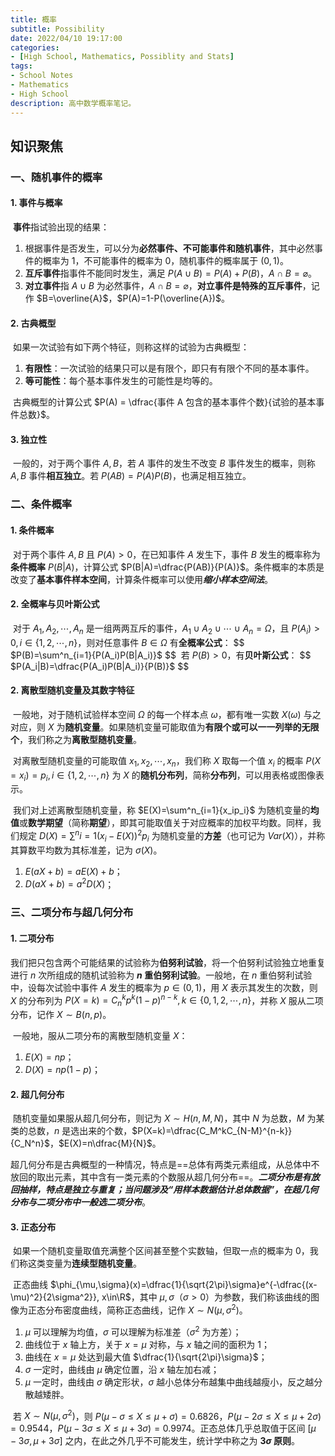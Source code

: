 ```yaml
---
title: 概率
subtitle: Possibility
date: 2022/04/10 19:17:00
categories:
- [High School, Mathematics, Possiblity and Stats]
tags:
- School Notes
- Mathematics
- High School
description: 高中数学概率笔记。
---
```


## 知识聚焦

### 一、随机事件的概率

#### 1. 事件与概率

​	**事件**指试验出现的结果：

1. 根据事件是否发生，可以分为**必然事件、不可能事件和随机事件**，其中必然事件的概率为 $1$，不可能事件的概率为 $0$，随机事件的概率属于 $(0,1)$。
2. **互斥事件**指事件不能同时发生，满足 $P(A\cup B)=P(A)+P(B)$，$A\cap B=\varnothing$。
3. **对立事件**指 $A\cup B$ 为必然事件，$A\cap B=\varnothing$，**对立事件是特殊的互斥事件**，记作 $B=\overline{A}$，$P(A)=1-P(\overline{A})$。

#### 2. 古典概型

​	如果一次试验有如下两个特征，则称这样的试验为古典概型：

1. **有限性**：一次试验的结果只可以是有限个，即只有有限个不同的基本事件。
2. **等可能性**：每个基本事件发生的可能性是均等的。

​	古典概型的计算公式 $P(A) = \dfrac{事件 A 包含的基本事件个数}{试验的基本事件总数}$。

#### 3. 独立性

​	一般的，对于两个事件 $A, B$，若 $A$ 事件的发生不改变 $B$ 事件发生的概率，则称 $A, B$ 事件**相互独立**。若 $P(AB)=P(A)P(B)$，也满足相互独立。

### 二、条件概率

#### 1. 条件概率

​	对于两个事件 $A, B$ 且 $P(A)>0$，在已知事件 $A$ 发生下，事件 $B$ 发生的概率称为**条件概率** $P(B|A)$，计算公式 $P(B|A)=\dfrac{P(AB)}{P(A)}$。条件概率的本质是改变了**基本事件样本空间**，计算条件概率可以使用***缩小样本空间法***。

#### 2. 全概率与贝叶斯公式

​	对于 $A_1, A_2, \cdots,A_n$ 是一组两两互斥的事件，$A_1\cup A_2\cup\cdots\cup A_n=\Omega$，且 $P(A_i)>0, i\in\{1, 2,\cdots, n\}$，则对任意事件 $B\in\Omega$ 有**全概率公式**：
$$
$P(B)=\sum^n_{i=1}{P(A_i)P(B|A_i)}$
$$
​	若 $P(B)>0$，有**贝叶斯公式**：
$$
$P(A_i|B)=\dfrac{P(A_i)P(B|A_i)}{P(B)}$
$$

#### 2. 离散型随机变量及其数字特征

​	一般地，对于随机试验样本空间 $\Omega$ 的每一个样本点 $\omega$，都有唯一实数 $X(\omega)$ 与之对应，则 $X$ 为**随机变量**。如果随机变量可能取值为**有限个或可以一一列举的无限个**，我们称之为**离散型随机变量**。

​	对离散型随机变量的可能取值 $x_1, x_2, \cdots, x_n$，我们称 $X$ 取每一个值 $x_i$ 的概率 $P(X=x_i)=p_i,  i\in\{1, 2,\cdots, n\}$ 为 $X$ 的**随机分布列**，简称**分布列**，可以用表格或图像表示。

​	我们对上述离散型随机变量，称 $E(X)=\sum^n_{i=1}{x_ip_i}$ 为随机变量的**均值**或**数学期望**（简称**期望**），即其可能取值关于对应概率的加权平均数。同样，我们规定 $D(X)=\sum^{n}{i=1}{(x_i-E(X))^2p_i}$ 为随机变量的**方差**（也可记为 $Var(X)$），并称其算数平均数为其标准差，记为 $\sigma(X)$。

1. $E(aX+b)=aE(X)+b$；
2. $D(aX+b)=a^2D(X)$；

### 三、二项分布与超几何分布

#### 1. 二项分布

​	我们把只包含两个可能结果的试验称为**伯努利试验**，将一个伯努利试验独立地重复进行 $n$ 次所组成的随机试验称为 **$n$ 重伯努利试验**。一般地，在 $n$ 重伯努利试验中，设每次试验中事件 $A$ 发生的概率为 $p\in(0,1)$，用 $X$ 表示其发生的次数，则 $X$ 的分布列为 $P(X=k)=C^k_n{p^k(1-p)^{n-k}}, k\in\{0,1,2,\cdots,n\}$，并称 $X$ 服从二项分布，记作 $X\sim B(n,p)$。

​	一般地，服从二项分布的离散型随机变量 $X$：

1. $E(X)=np$；
2. $D(X)=np(1-p)$；

#### 2. 超几何分布

​	随机变量如果服从超几何分布，则记为 $X\sim H(n, M, N)$，其中 $N$ 为总数，$M$ 为某类的总数，$n$ 是选出来的个数，$P(X=k)=\dfrac{C_M^kC_{N-M}^{n-k}}{C_N^n}$，$E(X)=n\dfrac{M}{N}$。

​	超几何分布是古典概型的一种情况，特点是==总体有两类元素组成，从总体中不放回的取出元素，其中含有一类元素的个数服从超几何分布==。***二项分布是有放回抽样，特点是独立与重复；当问题涉及“用样本数据估计总体数据”，在超几何分布与二项分布中一般选二项分布***。

#### 3. 正态分布

​	如果一个随机变量取值充满整个区间甚至整个实数轴，但取一点的概率为 $0$，我们称这类变量为**连续型随机变量**。

​	正态曲线 $\phi_{\mu,\sigma}(x)=\dfrac{1}{\sqrt{2\pi}\sigma}e^{-\dfrac{(x-\mu)^2}{2\sigma^2}}, x\in\R$，其中 $\mu, \sigma$（$\sigma >0$）为参数，我们称该曲线的图像为正态分布密度曲线，简称正态曲线，记作 $X\sim N(\mu, \sigma^2)$。

1. $\mu$ 可以理解为均值，$\sigma$ 可以理解为标准差（$\sigma^2$ 为方差）；
2. 曲线位于 $x$ 轴上方，关于 $x=\mu$ 对称，与 $x$ 轴之间的面积为 $1$；
3. 曲线在 $x=\mu$ 处达到最大值 $\dfrac{1}{\sqrt{2\pi}\sigma}$；
4. $\sigma$ 一定时，曲线由 $\mu$ 确定位置，沿 $x$ 轴左加右减；
5. $\mu$ 一定时，曲线由 $\sigma$ 确定形状，$\sigma$ 越小总体分布越集中曲线越瘦小，反之越分散越矮胖。

​	若 $X\sim N(\mu, \sigma^2)$，则 $P(\mu-\sigma\leqslant X\leqslant\mu+\sigma)=0.6826$，$P(\mu-2\sigma\leqslant X\leqslant\mu+2\sigma)=0.9544$，$P(\mu-3\sigma\leqslant X\leqslant\mu+3\sigma)=0.9974$。正态总体几乎总取值于区间 $[\mu-3\sigma, \mu+3\sigma]$ 之内，在此之外几乎不可能发生，统计学中称之为 **$3\sigma$ 原则**。